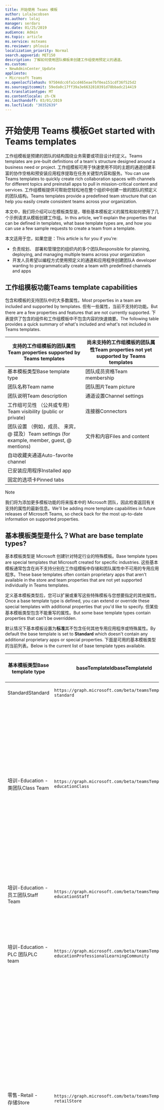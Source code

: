 ```yaml
---
title: 开始使用 Teams 模板
author: LolaJacobsen
ms.author: lolaj
manager: serdars
ms.date: 01/25/2019
audience: Admin
ms.topic: article
ms.service: msteams
ms.reviewer: phlouie
localization_priority: Normal
search.appverid: MET150
description: 了解如何使用团队模板来创建工作组使用预定义的通道。
ms.custom:
- NewAdminCenter_Update
appliesto:
- Microsoft Teams
ms.openlocfilehash: 97504dcc6fa1cd465eae7bf0ea151cdf36f525d2
ms.sourcegitcommit: 59eda0c17ff39a3e6632810391d78bbadc214419
ms.translationtype: MT
ms.contentlocale: zh-CN
ms.lasthandoff: 03/01/2019
ms.locfileid: "30352639"
---
```

# <a name="get-started-with-teams-templates"></a><span data-ttu-id="c6028-103">开始使用 Teams 模板</span><span class="sxs-lookup"><span data-stu-id="c6028-103">Get started with Teams templates</span></span> 

<span data-ttu-id="c6028-104">工作组模板是预建的团队的结构围绕业务需要或项目设计的定义。</span><span class="sxs-lookup"><span data-stu-id="c6028-104">Teams templates are pre-built definitions of a team's structure designed around a business need or project.</span></span> <span data-ttu-id="c6028-105">工作组模板可用于快速使用不同的主题的通道创建丰富的协作空格和预安装应用程序提取在任务关键型内容和服务。</span><span class="sxs-lookup"><span data-stu-id="c6028-105">You can use Teams templates to quickly create rich collaboration spaces with channels for different topics and preinstall apps to pull in mission-critical content and services.</span></span> <span data-ttu-id="c6028-106">工作组模板提供可帮助您轻松地在整个组织中创建一致的团队的预定义的团队结构。</span><span class="sxs-lookup"><span data-stu-id="c6028-106">Teams templates provide a predefined team structure that can help you easily create consistent teams across your organization.</span></span> 

<span data-ttu-id="c6028-107">本文中，我们将介绍可以在模板类型是，哪些基本模板定义的属性和如何使用了几个示例请求从模板创建工作组。</span><span class="sxs-lookup"><span data-stu-id="c6028-107">In this article, we'll explain the properties that can be defined in templates, what base template types are, and how you can use a few sample requests to create a team from a template.</span></span>
 
<span data-ttu-id="c6028-108">本文适用于您，如果您是：</span><span class="sxs-lookup"><span data-stu-id="c6028-108">This article is for you if you're:</span></span>

- <span data-ttu-id="c6028-109">负责规划、 部署和管理您的组织内的多个团队</span><span class="sxs-lookup"><span data-stu-id="c6028-109">Responsible for planning, deploying, and managing multiple teams across your organization</span></span><br>
- <span data-ttu-id="c6028-110">开发人员希望以编程方式使用预定义的通道和应用程序创建团队</span><span class="sxs-lookup"><span data-stu-id="c6028-110">A developer wanting to programmatically create a team with predefined channels and apps</span></span> 

## <a name="teams-template-capabilities"></a><span data-ttu-id="c6028-111">工作组模板功能</span><span class="sxs-lookup"><span data-stu-id="c6028-111">Teams template capabilities</span></span>

<span data-ttu-id="c6028-112">包含和模板的支持团队中的大多数属性。</span><span class="sxs-lookup"><span data-stu-id="c6028-112">Most properties in a team are included and supported by templates.</span></span> <span data-ttu-id="c6028-113">但有一些属性，当前不支持的功能。</span><span class="sxs-lookup"><span data-stu-id="c6028-113">But there are a few properties and features that are not currently supported.</span></span> <span data-ttu-id="c6028-114">下表提供了包含的组件和工作组模板中不包含内容的快速摘要。</span><span class="sxs-lookup"><span data-stu-id="c6028-114">The following table provides a quick summary of what's included and what's not included in Teams templates.</span></span>

| <span data-ttu-id="c6028-115">**支持的工作组模板的团队属性**</span><span class="sxs-lookup"><span data-stu-id="c6028-115">**Team properties supported by Teams templates**</span></span> | <span data-ttu-id="c6028-116">**尚未支持的工作组模板的团队属性**</span><span class="sxs-lookup"><span data-stu-id="c6028-116">**Team properties not yet supported by Teams templates**</span></span> |
| ------------------------------------------------ | -------------------------------------------------------- |
| <span data-ttu-id="c6028-117">基本模板类型</span><span class="sxs-lookup"><span data-stu-id="c6028-117">Base template type</span></span> | <span data-ttu-id="c6028-118">团队成员资格</span><span class="sxs-lookup"><span data-stu-id="c6028-118">Team membership</span></span> |
| <span data-ttu-id="c6028-119">团队名称</span><span class="sxs-lookup"><span data-stu-id="c6028-119">Team name</span></span> | <span data-ttu-id="c6028-120">团队图片</span><span class="sxs-lookup"><span data-stu-id="c6028-120">Team picture</span></span> |
| <span data-ttu-id="c6028-121">团队说明</span><span class="sxs-lookup"><span data-stu-id="c6028-121">Team description</span></span> | <span data-ttu-id="c6028-122">通道设置</span><span class="sxs-lookup"><span data-stu-id="c6028-122">Channel settings</span></span> |
| <span data-ttu-id="c6028-123">工作组可见性 （公共或专用）</span><span class="sxs-lookup"><span data-stu-id="c6028-123">Team visibility (public or private)</span></span> | <span data-ttu-id="c6028-124">连接器</span><span class="sxs-lookup"><span data-stu-id="c6028-124">Connectors</span></span> |
| <span data-ttu-id="c6028-125">团队设置 （例如，成员、 来宾，@ 提及）</span><span class="sxs-lookup"><span data-stu-id="c6028-125">Team settings (for example, member, guest, @ mentions)</span></span> | <span data-ttu-id="c6028-126">文件和内容</span><span class="sxs-lookup"><span data-stu-id="c6028-126">Files and content</span></span> |
| <span data-ttu-id="c6028-127">自动收藏夹通道</span><span class="sxs-lookup"><span data-stu-id="c6028-127">Auto-favorite channel</span></span> | |
| <span data-ttu-id="c6028-128">已安装应用程序</span><span class="sxs-lookup"><span data-stu-id="c6028-128">Installed app</span></span> | |
| <span data-ttu-id="c6028-129">固定的选项卡</span><span class="sxs-lookup"><span data-stu-id="c6028-129">Pinned tabs</span></span> | | 

> [!NOTE]
> <span data-ttu-id="c6028-130">我们将为添加更多模板功能的将来版本中的 Microsoft 团队，因此检查返回有关支持的属性的最新信息。</span><span class="sxs-lookup"><span data-stu-id="c6028-130">We'll be adding more template capabilities in future releases of Microsoft Teams, so check back for the most up-to-date information on supported properties.</span></span>

## <a name="what-are-base-template-types"></a><span data-ttu-id="c6028-131">基本模板类型是什么？</span><span class="sxs-lookup"><span data-stu-id="c6028-131">What are base template types?</span></span>

<span data-ttu-id="c6028-132">基本模板类型是 Microsoft 创建针对特定行业的特殊模板。</span><span class="sxs-lookup"><span data-stu-id="c6028-132">Base template types are special templates that Microsoft created for specific industries.</span></span> <span data-ttu-id="c6028-133">这些基本模板通常包含在尚不支持分别在工作组模板中存储和团队属性中不可用的专用应用程序。</span><span class="sxs-lookup"><span data-stu-id="c6028-133">These base templates often contain proprietary apps that aren't available in the store and team properties that are not yet supported individually in Teams templates.</span></span>

<span data-ttu-id="c6028-134">定义基本模板类型后，您可以扩展或重写这些特殊模板与您想要指定的其他属性。</span><span class="sxs-lookup"><span data-stu-id="c6028-134">Once a base template type is defined, you can extend or override these special templates with additional properties that you'd like to specify.</span></span> <span data-ttu-id="c6028-135">但某些基本模板类型包含不能重写的属性。</span><span class="sxs-lookup"><span data-stu-id="c6028-135">But some base template types contain properties that can't be overridden.</span></span> 

<span data-ttu-id="c6028-136">默认情况下基本模板设置为**标准**其不包含任何其他专用应用程序或特殊属性。</span><span class="sxs-lookup"><span data-stu-id="c6028-136">By default the base template is set to **Standard** which doesn't contain any additional proprietary apps or special properties.</span></span> <span data-ttu-id="c6028-137">下面是可用的基本模板类型的当前列表。</span><span class="sxs-lookup"><span data-stu-id="c6028-137">Below is the current list of base template types available.</span></span>

| <span data-ttu-id="c6028-138">基本模板类型</span><span class="sxs-lookup"><span data-stu-id="c6028-138">Base template type</span></span> | <span data-ttu-id="c6028-139">baseTemplateId</span><span class="sxs-lookup"><span data-stu-id="c6028-139">baseTemplateId</span></span> | <span data-ttu-id="c6028-140">此基本模板附带的属性</span><span class="sxs-lookup"><span data-stu-id="c6028-140">Properties that come with this base template</span></span> |
| ------------------ | -------------- | ----------------------------------------------------- |
| <span data-ttu-id="c6028-141">Standard</span><span class="sxs-lookup"><span data-stu-id="c6028-141">Standard</span></span> | `https://graph.microsoft.com/beta/teamsTemplates/`<br>`standard` | <span data-ttu-id="c6028-142">没有其他应用程序和属性</span><span class="sxs-lookup"><span data-stu-id="c6028-142">No additional apps and properties</span></span> |
| <span data-ttu-id="c6028-143">培训-</span><span class="sxs-lookup"><span data-stu-id="c6028-143">Education -</span></span><br><span data-ttu-id="c6028-144">类团队</span><span class="sxs-lookup"><span data-stu-id="c6028-144">Class Team</span></span> | `https://graph.microsoft.com/beta/teamsTemplates/`<br>`educationClass` | <span data-ttu-id="c6028-145">应用程序：</span><span class="sxs-lookup"><span data-stu-id="c6028-145">Apps:</span></span><ul><li><span data-ttu-id="c6028-146">OneNote 类笔记本 （固定到**常规**选项卡）</span><span class="sxs-lookup"><span data-stu-id="c6028-146">OneNote Class Notebook (pinned to the **General** tab)</span></span> </li><li><span data-ttu-id="c6028-147">分配应用程序 （固定到**常规**选项卡）</span><span class="sxs-lookup"><span data-stu-id="c6028-147">Assignments app (pinned to the **General** tab)</span></span></li></ul> <span data-ttu-id="c6028-148">团队属性：</span><span class="sxs-lookup"><span data-stu-id="c6028-148">Team properties:</span></span><ul><li><span data-ttu-id="c6028-149">工作组可见性设置为**HiddenMembership** （不能重写）</span><span class="sxs-lookup"><span data-stu-id="c6028-149">Team visibility set to **HiddenMembership** (cannot be overridden)</span></span></li></ul> |
| <span data-ttu-id="c6028-150">培训-</span><span class="sxs-lookup"><span data-stu-id="c6028-150">Education -</span></span><br><span data-ttu-id="c6028-151">员工团队</span><span class="sxs-lookup"><span data-stu-id="c6028-151">Staff Team</span></span> | `https://graph.microsoft.com/beta/teamsTemplates/`<br>`educationStaff` | <span data-ttu-id="c6028-152">应用程序：</span><span class="sxs-lookup"><span data-stu-id="c6028-152">Apps:</span></span><ul><li><span data-ttu-id="c6028-153">OneNote 员工笔记本 （固定到**常规**选项卡）</span><span class="sxs-lookup"><span data-stu-id="c6028-153">OneNote Staff Notebook (pinned to the **General** tab)</span></span></li></ul> |
|<span data-ttu-id="c6028-154">培训-</span><span class="sxs-lookup"><span data-stu-id="c6028-154">Education -</span></span><br><span data-ttu-id="c6028-155">PLC 团队</span><span class="sxs-lookup"><span data-stu-id="c6028-155">PLC team</span></span> |`https://graph.microsoft.com/beta/teamsTemplates/`<br>`educationProfessionalLearningCommunity` | <span data-ttu-id="c6028-156">应用程序：</span><span class="sxs-lookup"><span data-stu-id="c6028-156">Apps:</span></span><ul><li><span data-ttu-id="c6028-157">OneNote PLC 笔记本 （固定到**常规**选项卡）</span><span class="sxs-lookup"><span data-stu-id="c6028-157">OneNote PLC Notebook (pinned to the **General** tab)</span></span></ul></li>|
| <span data-ttu-id="c6028-158">零售-</span><span class="sxs-lookup"><span data-stu-id="c6028-158">Retail -</span></span><br><span data-ttu-id="c6028-159">存储</span><span class="sxs-lookup"><span data-stu-id="c6028-159">Store</span></span> | `https://graph.microsoft.com/beta/teamsTemplates/`<br>`retailStore` | <span data-ttu-id="c6028-160">频道：</span><span class="sxs-lookup"><span data-stu-id="c6028-160">Channels:</span></span><ul><li><span data-ttu-id="c6028-161">Shift 提交</span><span class="sxs-lookup"><span data-stu-id="c6028-161">Shift handoff</span></span></li><li><span data-ttu-id="c6028-162">学习</span><span class="sxs-lookup"><span data-stu-id="c6028-162">Learning</span></span></li></ul><span data-ttu-id="c6028-163">团队属性</span><span class="sxs-lookup"><span data-stu-id="c6028-163">Team properties</span></span><ul><li><span data-ttu-id="c6028-164">设置为 Public 工作组可见性</span><span class="sxs-lookup"><span data-stu-id="c6028-164">Team visibility set to Public</span></span></li></ul><span data-ttu-id="c6028-165">成员权限</span><span class="sxs-lookup"><span data-stu-id="c6028-165">Member permissions</span></span><ul><li><span data-ttu-id="c6028-166">阻止创建、 更新或删除通道成员成员</span><span class="sxs-lookup"><span data-stu-id="c6028-166">Prevent members from creating, updating, or removing channels</span></span></li><li><span data-ttu-id="c6028-167">阻止添加或删除应用程序的成员</span><span class="sxs-lookup"><span data-stu-id="c6028-167">Prevent members from adding or removing apps</span></span></li><li><span data-ttu-id="c6028-168">阻止从创建、 更新或删除连接器的成员</span><span class="sxs-lookup"><span data-stu-id="c6028-168">Prevent members from creating, updating, or removing connectors</span></span></li></ul> |
| <span data-ttu-id="c6028-169">零售-</span><span class="sxs-lookup"><span data-stu-id="c6028-169">Retail -</span></span><br><span data-ttu-id="c6028-170">管理器协作</span><span class="sxs-lookup"><span data-stu-id="c6028-170">Manager collaboration</span></span> | `https://graph.microsoft.com/beta/teamsTemplates/`<br>`retailManagerCollaboration` | <span data-ttu-id="c6028-171">频道：</span><span class="sxs-lookup"><span data-stu-id="c6028-171">Channels:</span></span><ul><li><span data-ttu-id="c6028-172">Shift 提交</span><span class="sxs-lookup"><span data-stu-id="c6028-172">Shift handoff</span></span></li><li><span data-ttu-id="c6028-173">学习</span><span class="sxs-lookup"><span data-stu-id="c6028-173">Learning</span></span></li></ul><span data-ttu-id="c6028-174">团队属性：</span><span class="sxs-lookup"><span data-stu-id="c6028-174">Team properties:</span></span><ul><li><span data-ttu-id="c6028-175">设置为 Private 工作组可见性</span><span class="sxs-lookup"><span data-stu-id="c6028-175">Team visibility set to Private</span></span></li></ul><span data-ttu-id="c6028-176">成员权限：</span><span class="sxs-lookup"><span data-stu-id="c6028-176">Member permissions:</span></span><ul><li><span data-ttu-id="c6028-177">阻止创建、 更新或删除通道成员成员</span><span class="sxs-lookup"><span data-stu-id="c6028-177">Prevent members from creating, updating, or removing channels</span></span></li><li><span data-ttu-id="c6028-178">阻止添加或删除应用程序的成员</span><span class="sxs-lookup"><span data-stu-id="c6028-178">Prevent members from adding or removing apps</span></span></li><li><span data-ttu-id="c6028-179">阻止从创建、 更新或删除连接器的成员</span><span class="sxs-lookup"><span data-stu-id="c6028-179">Prevent members from creating, updating, or removing connectors</span></span></li></ul>|
| <span data-ttu-id="c6028-180">医疗保健-</span><span class="sxs-lookup"><span data-stu-id="c6028-180">Healthcare -</span></span><br><span data-ttu-id="c6028-181">行政区</span><span class="sxs-lookup"><span data-stu-id="c6028-181">Ward</span></span> |`https://graph.microsoft.com/beta/teamsTemplates/`<br>`healthcareWard` |<span data-ttu-id="c6028-182">频道：</span><span class="sxs-lookup"><span data-stu-id="c6028-182">Channels:</span></span> <ul><li><span data-ttu-id="c6028-183">通知\*</span><span class="sxs-lookup"><span data-stu-id="c6028-183">Announcements\*</span></span></li><li><span data-ttu-id="c6028-184">Huddles\*</span><span class="sxs-lookup"><span data-stu-id="c6028-184">Huddles\*</span></span></li><li><span data-ttu-id="c6028-185">将舍入为</span><span class="sxs-lookup"><span data-stu-id="c6028-185">Rounds</span></span></li><li><span data-ttu-id="c6028-186">人员配备扁平化\*</span><span class="sxs-lookup"><span data-stu-id="c6028-186">Staffing\*</span></span></li><li><span data-ttu-id="c6028-187">培训\*</span><span class="sxs-lookup"><span data-stu-id="c6028-187">Training\*</span></span></li></ul><span data-ttu-id="c6028-188">\*自动 favorited 通道</span><span class="sxs-lookup"><span data-stu-id="c6028-188">\*Auto-favorited channels</span></span> |
|<span data-ttu-id="c6028-189">医疗保健-</span><span class="sxs-lookup"><span data-stu-id="c6028-189">Healthcare -</span></span><br><span data-ttu-id="c6028-190">医院</span><span class="sxs-lookup"><span data-stu-id="c6028-190">Hospital</span></span> | `https://graph.microsoft.com/beta/teamsTemplates/`<br>`healthcareHospital` |<span data-ttu-id="c6028-191">频道：</span><span class="sxs-lookup"><span data-stu-id="c6028-191">Channels:</span></span><ul><li><span data-ttu-id="c6028-192">通知\*</span><span class="sxs-lookup"><span data-stu-id="c6028-192">Announcements\*</span></span></li><li><span data-ttu-id="c6028-193">合规性\*</span><span class="sxs-lookup"><span data-stu-id="c6028-193">Compliance\*</span></span></li><li><span data-ttu-id="c6028-194">监控</span><span class="sxs-lookup"><span data-stu-id="c6028-194">Custodial</span></span></li><li><span data-ttu-id="c6028-195">人力资源</span><span class="sxs-lookup"><span data-stu-id="c6028-195">Human Resources</span></span></li></li><li><span data-ttu-id="c6028-196">药房</span><span class="sxs-lookup"><span data-stu-id="c6028-196">Pharmacy</span></span></li></ul><span data-ttu-id="c6028-197">\*自动 favorited 通道</span><span class="sxs-lookup"><span data-stu-id="c6028-197">\*Auto-favorited channel</span></span>|
|||

> [!NOTE]
> <span data-ttu-id="c6028-198">我们将添加更多基本模板类型在将来版本的 Microsoft 团队，因此请检查以便获得最新信息支持属性。</span><span class="sxs-lookup"><span data-stu-id="c6028-198">We'll be adding more base template types in future releases of Microsoft Teams, so check back for the most up-to-date information on supported properties.</span></span>


## <a name="related-topics"></a><span data-ttu-id="c6028-199">相关主题</span><span class="sxs-lookup"><span data-stu-id="c6028-199">Related topics</span></span>

- <span data-ttu-id="c6028-200">[创建团队](https://docs.microsoft.com/graph/api/team-post?view=graph-rest-beta)（在预览）</span><span class="sxs-lookup"><span data-stu-id="c6028-200">[Create team](https://docs.microsoft.com/graph/api/team-post?view=graph-rest-beta) (in preview)</span></span>
- [<span data-ttu-id="c6028-201">新团队</span><span class="sxs-lookup"><span data-stu-id="c6028-201">New-Team</span></span>](https://docs.microsoft.com/powershell/module/teams/New-Team?view=teams-ps)
- [<span data-ttu-id="c6028-202">Microsoft Teams 管理培训</span><span class="sxs-lookup"><span data-stu-id="c6028-202">Admin training for Microsoft Teams</span></span>](itadmin-readiness.md)
- [<span data-ttu-id="c6028-203">Teams 零售模板入门</span><span class="sxs-lookup"><span data-stu-id="c6028-203">Get started with Retail Teams templates</span></span>](get-started-with-retail-teams-templates.md)
- [<span data-ttu-id="c6028-204">医护团队模板入门</span><span class="sxs-lookup"><span data-stu-id="c6028-204">Get started with Healthcare Teams templates</span></span>](healthcare/healthcare-templates.md)
